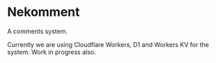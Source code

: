 # Nekomment
A comments system.

Currently we are using Cloudflare Workers, D1 and Workers KV for the system. Work in progress also.